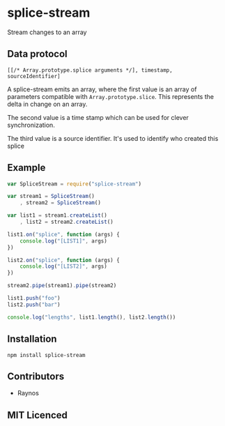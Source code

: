 # splice-stream

Stream changes to an array

## Data protocol

`[[/* Array.prototype.splice arguments */], timestamp, sourceIdentifier]`

A splice-stream emits an array, where the first value is an array of parameters compatible with `Array.prototype.slice`. This represents the delta in change on an array.

The second value is a time stamp which can be used for clever synchronization. 

The third value is a source identifier. It's used to identify who created this splice

## Example

``` js
var SpliceStream = require("splice-stream")

var stream1 = SpliceStream()
    , stream2 = SpliceStream()

var list1 = stream1.createList()
    , list2 = stream2.createList()

list1.on("splice", function (args) {
    console.log("[LIST1]", args)
})

list2.on("splice", function (args) {
    console.log("[LIST2]", args)
})

stream2.pipe(stream1).pipe(stream2)

list1.push("foo")
list2.push("bar")

console.log("lengths", list1.length(), list2.length())
```

## Installation

`npm install splice-stream`

## Contributors

 - Raynos

## MIT Licenced